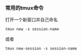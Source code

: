 ### 常用的tmux命令
打开一个新窗口并自己命名
```
tmux new -s session-name
```
或者
```
tmux new-session -s session-name
```
 

